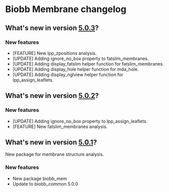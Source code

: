 
# Biobb Membrane changelog

## What's new in version [5.0.3](https://github.com/bioexcel/biobb_mem/releases/tag/v5.0.3)?
### New features

* [FEATURE] New lpp_zpositions analysis.
* [UPDATE] Adding ignore_no_box property to fatslim_membranes.
* [UPDATE] Adding display_fatslim helper function for fatslim_membranes.
* [UPDATE] Adding display_hole helper function for mda_hole.
* [UPDATE] Adding display_nglview helper function for lpp_assign_leaflets.

## What's new in version [5.0.2](https://github.com/bioexcel/biobb_mem/releases/tag/v5.0.2)?
### New features

* [UPDATE] Adding ignore_no_box property to lpp_assign_leaflets.
* [FEATURE] New fatslim_membranes analysis.

## What's new in version [5.0.1](https://github.com/bioexcel/biobb_mem/releases/tag/v5.0.1)?
New package for membrane structure analysis.

### New features

* New package biobb_mem
* Update to biobb_common 5.0.0
